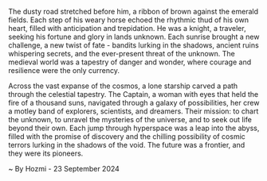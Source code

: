 
The dusty road stretched before him, a ribbon of brown against the emerald fields. Each step of his weary horse echoed the rhythmic thud of his own heart, filled with anticipation and trepidation. He was a knight, a traveler, seeking his fortune and glory in lands unknown. Each sunrise brought a new challenge, a new twist of fate - bandits lurking in the shadows, ancient ruins whispering secrets, and the ever-present threat of the unknown. The medieval world was a tapestry of danger and wonder, where courage and resilience were the only currency. 

Across the vast expanse of the cosmos, a lone starship carved a path through the celestial tapestry. The Captain, a woman with eyes that held the fire of a thousand suns, navigated through a galaxy of possibilities, her crew a motley band of explorers, scientists, and dreamers. Their mission: to chart the unknown, to unravel the mysteries of the universe, and to seek out life beyond their own. Each jump through hyperspace was a leap into the abyss, filled with the promise of discovery and the chilling possibility of cosmic terrors lurking in the shadows of the void. The future was a frontier, and they were its pioneers. 

~ By Hozmi - 23 September 2024
